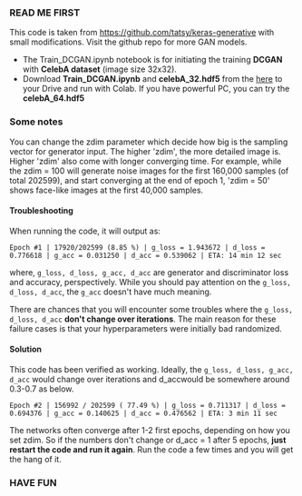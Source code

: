 ### READ ME FIRST
This code is taken from https://github.com/tatsy/keras-generative with small modifications. Visit the github repo for more GAN models.
- The Train_DCGAN.ipynb notebook is for initiating the training <b>DCGAN</b> with <b>CelebA dataset</b> (image size 32x32).
- Download <b>Train_DCGAN.ipynb</b> and <b>celebA_32.hdf5</b> from the [here](https://drive.google.com/open?id=1_WhJsXzsddysyzEuX8RFZqkyQqY5mPVD) to your Drive and run with Colab. If you have powerful PC, you can try the <b>celebA_64.hdf5</b>

### Some notes

You can change the zdim parameter which decide how big is the sampling vector for generator input. The higher 'zdim', the more detailed image is. Higher 'zdim' also come with longer converging time. For example, while the zdim = 100 will generate noise images for the first 160,000 samples (of total 202599), and start converging at the end of epoch 1, 'zdim = 50' shows face-like images at the first 40,000 samples.

#### Troubleshooting

When running the code, it will output as:

`Epoch #1 | 17920/202599 (8.85 %) | g_loss = 1.943672 | d_loss = 0.776618 | g_acc = 0.031250 | d_acc = 0.539062 | ETA: 14 min 12 sec`

where, `g_loss, d_loss, g_acc, d_acc` are generator and discriminator loss and accuracy, perspectively. While you should pay attention on the `g_loss, d_loss, d_acc`, the `g_acc` doesn't have much meaning.

There are chances that you will encounter some troubles where the `g_loss, d_loss, d_acc` <b>don't change over iterations</b>. The main reason for these failure cases is that your hyperparameters were initially bad randomized.

#### Solution

This code has been verified as working. Ideally, the `g_loss, d_loss, g_acc, d_acc` would change over iterations and d_accwould be somewhere around 0.3-0.7 as below.

`Epoch #2 | 156992 / 202599 ( 77.49 %) | g_loss = 0.711317 | d_loss = 0.694376 | g_acc = 0.140625 | d_acc = 0.476562 | ETA: 3 min 11 sec`

The networks often converge after 1-2 first epochs, depending on how you set zdim. So if the numbers don't change or d_acc = 1 after 5 epochs, <b>just restart the code and run it again</b>.
Run the code a few times and you will get the hang of it.

### HAVE FUN
